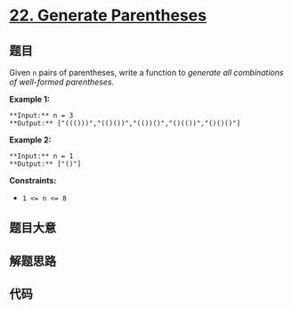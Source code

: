 # [22. Generate Parentheses](https://leetcode.com/problems/generate-parentheses)

## 题目

Given `n` pairs of parentheses, write a function to _generate all combinations
of well-formed parentheses_.



**Example 1:**

    
    
    **Input:** n = 3
    **Output:** ["((()))","(()())","(())()","()(())","()()()"]
    

**Example 2:**

    
    
    **Input:** n = 1
    **Output:** ["()"]
    



**Constraints:**

  * `1 <= n <= 8`


## 题目大意

## 解题思路

## 代码

```javascript

```
